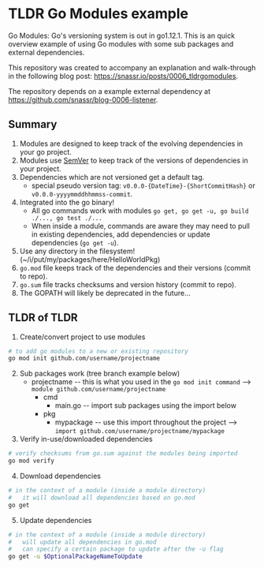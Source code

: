 # TLDR Go Modules example
Go Modules: Go's versioning system is out in go1.12.1. This is an quick overview example of using Go modules with some sub packages and external dependencies.

This repository was created to accompany an explanation and walk-through in the following blog post: https://snassr.io/posts/0006_tldrgomodules.

The repository depends on a example external dependency at https://github.com/snassr/blog-0006-listener.

## Summary
1. Modules are designed to keep track of the evolving dependencies in your go project.
2. Modules use [SemVer](ttps://semver.org/) to keep track of the versions of dependencies in your project.
3. Dependencies which are not versioned get a default tag.
    - special pseudo version tag: `v0.0.0-{DateTime}-{ShortCommitHash}` or `v0.0.0-yyyymmddhhmmss-commit`.
4. Integrated into the go binary! 
    - All go commands work with modules `go get, go get -u, go build ./..., go test ./...`
    - When inside a module, commands are aware they may need to pull in existing dependencies, add dependencies or update dependencies (`go get -u`).
5. Use any directory in the filesystem! (~/i/put/my/packages/here/HelloWorldPkg)
6. `go.mod` file keeps track of the dependencies and their versions (commit to repo). 
7. `go.sum` file tracks checksums and version history (commit to repo).
8. The GOPATH will likely be deprecated in the future...

## TLDR of TLDR
1. Create/convert project to use modules
```bash
# to add go modules to a new or existing repository
go mod init github.com/username/projectname
```
2. Sub packages work (tree branch example below)
    - projectname -- this is what you used in the `go mod init command` --> `module github.com/username/projectname`
        - cmd
            - main.go -- import sub packages using the import below
        - pkg
            - mypackage -- use this import throughout the project --> `import github.com/username/projectname/mypackage`
3. Verify in-use/downloaded dependencies
```bash
# verify checksums from go.sum against the modules being imported
go mod verify
```
4. Download dependencies
```bash
# in the context of a module (inside a module directory) 
#   it will download all dependencies based on go.mod
go get
```
5. Update dependencies
```bash
# in the context of a module (inside a module directory) 
#   will update all dependencies in go.mod
#   can specify a certain package to update after the -u flag
go get -u $OptionalPackageNameToUpdate
```